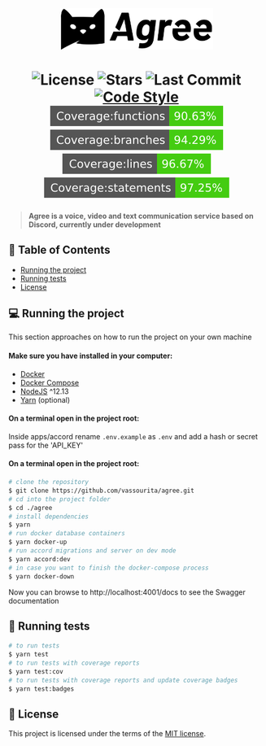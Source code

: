 <p align="center">
   <img src="./.github/assets/agree.svg" alt="Agree Logo" width="300"/>
</p>

<h1 align="center">
  <img alt="License" src="https://img.shields.io/badge/license-MIT-191929?style=flat-square">
  <img alt="Stars" src="https://img.shields.io/github/stars/vassourita/agree?style=flat-square">
  <img alt="Last Commit" src="https://img.shields.io/github/last-commit/vassourita/agree?style=flat-square" />
  <a href="http://standardjs.com">
    <img alt="Code Style" src="https://img.shields.io/badge/code%20style-standard-brightgreen.svg?style=flat-square" />
  </a>
  <br/>
  <img alt="functions coverage" src="./.github/assets/badge-functions.svg">
  <img alt="branches coverage" src="./.github/assets/badge-branches.svg">
  <img alt="lines coverage" src="./.github/assets/badge-lines.svg">
  <img alt="statements coverage" src="./.github/assets/badge-statements.svg">
</h1>

> #### Agree is a voice, video and text communication service based on Discord, currently under development

## :pushpin: Table of Contents

- [Running the project](#computer-running-the-project)
- [Running tests](#pencil-running-tests)
- [License](#pagefacingup-license)

## :computer: Running the project

This section approaches on how to run the project on your own machine

#### Make sure you have installed in your computer:

- [Docker](https://www.docker.com/)
- [Docker Compose](https://docs.docker.com/compose/install/)
- [NodeJS](https://nodejs.dev/) ^12.13
- [Yarn](https://classic.yarnpkg.com/en/docs/install#debian-stable) (optional)

#### On a terminal open in the project root:

Inside apps/accord rename ```.env.example``` as ```.env``` and add a hash or secret pass for the 'API_KEY'

#### On a terminal open in the project root:

```sh
# clone the repository
$ git clone https://github.com/vassourita/agree.git
# cd into the project folder
$ cd ./agree
# install dependencies
$ yarn
# run docker database containers
$ yarn docker-up
# run accord migrations and server on dev mode
$ yarn accord:dev
# in case you want to finish the docker-compose process
$ yarn docker-down
```

Now you can browse to http://localhost:4001/docs to see the Swagger documentation

## :pencil: Running tests

```sh
# to run tests
$ yarn test
# to run tests with coverage reports
$ yarn test:cov
# to run tests with coverage reports and update coverage badges
$ yarn test:badges
```

## :page_facing_up: License

This project is licensed under the terms of the [MIT license](/LICENSE).
